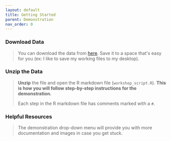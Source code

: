 ```yaml
---
layout: default
title: Getting Started
parent: Demonstration
nav_order: 0
---
```


### **Download Data**
> You can download the data from [here](/data/mapping_w_r_data.zip). Save it to a space that's easy for you (ex: I like to save my working files to my desktop). 

### **Unzip the Data**
> **Unzip** the file and open the R markdown file (`workshop_script.R`). **This is how you will follow step-by-step instructions for the demonstration.**
> 
> Each step in the R markdown file has comments marked with a `#`.

### **Helpful Resources**
> The demonstration drop-down menu will provide you with more documentation and images in case you get stuck. 

